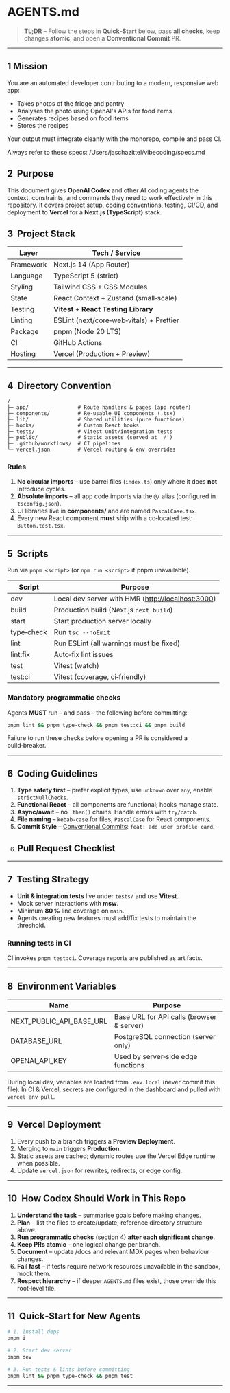 # AGENTS.md

> **TL;DR** – Follow the steps in **Quick‑Start** below, pass **all checks**, keep changes **atomic**, and open a **Conventional Commit** PR.

---
## 1 Mission
You are an automated developer contributing to a modern, responsive web app:
- Takes photos of the fridge and pantry
- Analyses the photo using OpenAI's APIs for food items
- Generates recipes based on food items
- Stores the recipes

Your output must integrate cleanly with the monorepo, compile and pass CI.

Always refer to these specs: /Users/jaschazittel/vibecoding/specs.md

## 2  Purpose

This document gives **OpenAI Codex** and other AI coding agents the context, constraints, and commands they need to work effectively in this repository. It covers project setup, coding conventions, testing, CI/CD, and deployment to **Vercel** for a **Next.js (TypeScript)** stack.

## 3  Project Stack

| Layer     | Tech / Service                           |
| --------- | ---------------------------------------- |
| Framework | Next.js 14 (App Router)                  |
| Language  | TypeScript 5 (strict)                    |
| Styling   | Tailwind CSS + CSS Modules               |
| State     | React Context + Zustand (small‑scale)    |
| Testing   | **Vitest** + **React Testing Library**   |
| Linting   | ESLint (next/core‑web‑vitals) + Prettier |
| Package   | pnpm (Node 20 LTS)                       |
| CI        | GitHub Actions                           |
| Hosting   | Vercel (Production + Preview)            |

---

## 4  Directory Convention

```
/
├─ app/                # Route handlers & pages (app router)
├─ components/         # Re‑usable UI components (.tsx)
├─ lib/                # Shared utilities (pure functions)
├─ hooks/              # Custom React hooks
├─ tests/              # Vitest unit/integration tests
├─ public/             # Static assets (served at '/')
├─ .github/workflows/  # CI pipelines
└─ vercel.json         # Vercel routing & env overrides
```

### Rules

1. **No circular imports** – use barrel files (`index.ts`) only where it does **not** introduce cycles.
2. **Absolute imports** – all app code imports via the `@/` alias (configured in `tsconfig.json`).
3. UI libraries live in **components/** and are named `PascalCase.tsx`.
4. Every new React component **must** ship with a co‑located test: `Button.test.tsx`.

---

## 5  Scripts

Run via `pnpm <script>` (or `npm run <script>` if pnpm unavailable).

| Script     | Purpose                                                                    |
| ---------- | -------------------------------------------------------------------------- |
| dev        | Local dev server with HMR ([http://localhost:3000](http://localhost:3000)) |
| build      | Production build (Next.js `next build`)                                    |
| start      | Start production server locally                                            |
| type‑check | Run `tsc --noEmit`                                                         |
| lint       | Run ESLint (all warnings must be fixed)                                    |
| lint\:fix  | Auto‑fix lint issues                                                       |
| test       | Vitest (watch)                                                             |
| test\:ci   | Vitest (coverage, ci‑friendly)                                             |

### Mandatory programmatic checks

Agents **MUST** run – and pass – the following before committing:

```bash
pnpm lint && pnpm type-check && pnpm test:ci && pnpm build
```

Failure to run these checks before opening a PR is considered a build‑breaker.

---

## 6  Coding Guidelines

1. **Type safety first** – prefer explicit types, use `unknown` over `any`, enable `strictNullChecks`.
2. **Functional React** – all components are functional; hooks manage state.
3. **Async/await** – no `.then()` chains. Handle errors with `try/catch`.
4. **File naming** – `kebab-case` for files, `PascalCase` for React components.
5. **Commit Style** – [Conventional Commits](https://www.conventionalcommits.org/): `feat: add user profile card`.
6. **Pull Request Checklist**
   -

---

## 7  Testing Strategy

- **Unit & integration tests** live under `tests/` and use **Vitest**.
- Mock server interactions with **msw**.
- Minimum **80 %** line coverage on `main`.
- Agents creating new features must add/fix tests to maintain the threshold.

### Running tests in CI

CI invokes `pnpm test:ci`. Coverage reports are published as artifacts.

---

## 8  Environment Variables

| Name                         | Purpose                                   |
| ---------------------------- | ----------------------------------------- |
| NEXT\_PUBLIC\_API\_BASE\_URL | Base URL for API calls (browser & server) |
| DATABASE\_URL                | PostgreSQL connection (server only)       |
| OPENAI\_API\_KEY             | Used by server‑side edge functions        |

During local dev, variables are loaded from `.env.local` (never commit this file). In CI & Vercel, secrets are configured in the dashboard and pulled with `vercel env pull`.

---

## 9  Vercel Deployment

1. Every push to a branch triggers a **Preview Deployment**.
2. Merging to `main` triggers **Production**.
3. Static assets are cached; dynamic routes use the Vercel Edge runtime when possible.
4. Update `vercel.json` for rewrites, redirects, or edge config.

---

## 10  How Codex Should Work in This Repo

1. **Understand the task** – summarise goals before making changes.
2. **Plan** – list the files to create/update; reference directory structure above.
3. **Run programmatic checks** (section 4) **after each significant change**.
4. **Keep PRs atomic** – one logical change per branch.
5. **Document** – update /docs and relevant MDX pages when behaviour changes.
6. **Fail fast** – if tests require network resources unavailable in the sandbox, mock them.
7. **Respect hierarchy** – if deeper `AGENTS.md` files exist, those override this root‑level file.

---

## 11  Quick‑Start for New Agents

```bash
# 1. Install deps
pnpm i

# 2. Start dev server
pnpm dev

# 3. Run tests & lints before committing
pnpm lint && pnpm type-check && pnpm test
```

---


